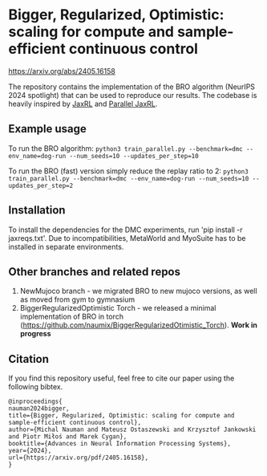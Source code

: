 # Bigger, Regularized, Optimistic: scaling for compute and sample-efficient continuous control

https://arxiv.org/abs/2405.16158

The repository contains the implementation of the BRO algorithm (NeurIPS 2024 spotlight) that can be used to reproduce our results. The codebase is heavily inspired by [JaxRL](https://github.com/ikostrikov/jaxrl) and [Parallel JaxRL](https://github.com/proceduralia/high_replay_ratio_continuous_control).

## Example usage

To run the BRO algorithm:
`python3 train_parallel.py --benchmark=dmc --env_name=dog-run --num_seeds=10 --updates_per_step=10`

To run the BRO (fast) version simply reduce the replay ratio to 2:
`python3 train_parallel.py --benchmark=dmc --env_name=dog-run --num_seeds=10 --updates_per_step=2`

## Installation

To install the dependencies for the DMC experiments, run 'pip install -r jaxreqs.txt'. Due to incompatibilities, MetaWorld and MyoSuite has to be installed in separate environments. 

## Other branches and related repos

1. NewMujoco branch - we migrated BRO to new mujoco versions, as well as moved from gym to gymnasium
2. BiggerRegularizedOptimistic Torch - we released a minimal implementation of BRO in torch (https://github.com/naumix/BiggerRegularizedOtimistic_Torch). **Work in progress**

## Citation

If you find this repository useful, feel free to cite our paper using the following bibtex.

```
@inproceedings{
nauman2024bigger,
title={Bigger, Regularized, Optimistic: scaling for compute and sample-efficient continuous control},
author={Michal Nauman and Mateusz Ostaszewski and Krzysztof Jankowski and Piotr Miłoś and Marek Cygan},
booktitle={Advances in Neural Information Processing Systems},
year={2024},
url={https://arxiv.org/pdf/2405.16158},
}
```
